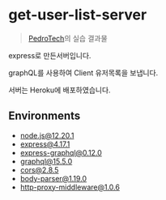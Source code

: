 # get-user-list-server

> [PedroTech](https://youtu.be/Dr2dDWzThK8)의 실습 결과물

express로 만든서버입니다.

graphQL를 사용하여 Client 유저목록을 보냅니다.

서버는 Heroku에 배포하였습니다.

## Environments

- node.js@12.20.1
- express@4.17.1
- express-graphql@0.12.0
- graphql@15.5.0
- cors@2.8.5
- body-parser@1.19.0
- http-proxy-middleware@1.0.6
